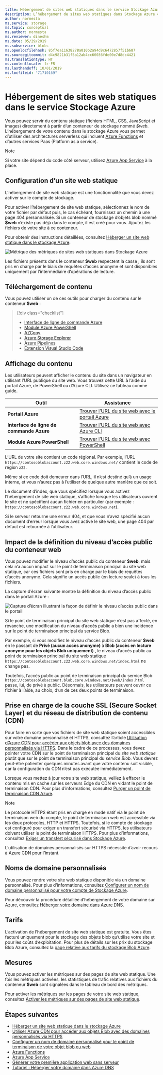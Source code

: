 ```yaml
---
title: Hébergement de sites web statiques dans le service Stockage Azure
description: L’hébergement de sites web statiques dans Stockage Azure constitue une solution évolutive économique pour l’hébergement d’applications web modernes.
author: normesta
ms.service: storage
ms.topic: conceptual
ms.author: normesta
ms.reviewer: dineshm
ms.date: 05/29/2019
ms.subservice: blobs
ms.openlocfilehash: 85f7ea11638278a010b2a94d9c6472857f51b687
ms.sourcegitcommit: d4c9821b31f5a12ab4cc60036fde00e7d8dc4421
ms.translationtype: HT
ms.contentlocale: fr-FR
ms.lasthandoff: 10/01/2019
ms.locfileid: "71710169"
---
```

# <a name="static-website-hosting-in-azure-storage"></a>Hébergement de sites web statiques dans le service Stockage Azure

Vous pouvez servir du contenu statique (fichiers HTML, CSS, JavaScript et images) directement à partir d’un conteneur de stockage nommé *$web*. L’hébergement de votre contenu dans le stockage Azure vous permet d’utiliser des architectures serverless qui incluent [Azure Functions](/azure/azure-functions/functions-overview) et d’autres services Paas (Platform as a service).

> [!NOTE]
> Si votre site dépend du code côté serveur, utilisez [Azure App Service](/azure/app-service/overview) à la place.

## <a name="setting-up-a-static-website"></a>Configuration d’un site web statique

L’hébergement de site web statique est une fonctionnalité que vous devez activer sur le compte de stockage.

Pour activer l’hébergement de site web statique, sélectionnez le nom de votre fichier par défaut puis, le cas échéant, fournissez un chemin à une page 404 personnalisée. Si un conteneur de stockage d’objets blob nommé **$web** n’existe pas déjà dans le compte, il est créé pour vous. Ajoutez les fichiers de votre site à ce conteneur.

Pour obtenir des instructions détaillées, consultez [Héberger un site web statique dans le stockage Azure](storage-blob-static-website-how-to.md).

![Métrique des métriques de sites web statiques dans Stockage Azure](./media/storage-blob-static-website/storage-blob-static-website-blob-container.png)

Les fichiers présents dans le conteneur **$web** respectent la casse ; ils sont pris en charge par le biais de requêtes d’accès anonyme et sont disponibles uniquement par l’intermédiaire d’opérations de lecture.

## <a name="uploading-content"></a>Téléchargement de contenu

Vous pouvez utiliser un de ces outils pour charger du contenu sur le conteneur **$web** :

> [!div class="checklist"]
> * [Interface de ligne de commande Azure](storage-blob-static-website-how-to.md#cli)
> * [Module Azure PowerShell](storage-blob-static-website-how-to.md#powershell)
> * [AZCopy](../common/storage-use-azcopy-v10.md)
> * [Azure Storage Explorer](https://azure.microsoft.com/features/storage-explorer/)
> * [Azure Pipelines](https://azure.microsoft.com/services/devops/pipelines/)
> * [Extension Visual Studio Code](/azure/javascript/tutorial-vscode-static-website-node-01)

## <a name="viewing-content"></a>Affichage du contenu

Les utilisateurs peuvent afficher le contenu du site dans un navigateur en utilisant l’URL publique du site web. Vous trouvez cette URL à l’aide du portail Azure, de PowerShell ou d’Azure CLI. Utilisez ce tableau comme guide.

|Outil| Assistance |
|----|----|
|**Portail Azure** | [Trouver l’URL du site web avec le portail Azure](storage-blob-static-website-how-to.md#portal-find-url) |
|**Interface de ligne de commande Azure** | [Trouver l’URL du site web avec Azure CLI](storage-blob-static-website-how-to.md#cli-find-url) |
|**Module Azure PowerShell** | [Trouver l’URL du site web avec PowerShell](storage-blob-static-website-how-to.md#powershell-find-url) |

L’URL de votre site contient un code régional. Par exemple, l’URL `https://contosoblobaccount.z22.web.core.windows.net/` contient le code de région `z22`.

Même si ce code doit demeurer dans l’URL, il n’est destiné qu’à un usage interne, et vous n’aurez pas à l’utiliser de quelque autre manière que ce soit.

Le document d’index, que vous spécifiez lorsque vous activez l’hébergement de site web statique, s’affiche lorsque les utilisateurs ouvrent le site et ne spécifient aucun fichier en particulier (par exemple : `https://contosoblobaccount.z22.web.core.windows.net`).  

Si le serveur retourne une erreur 404, et que vous n’avez spécifié aucun document d’erreur lorsque vous avez activé le site web, une page 404 par défaut est retournée à l’utilisateur.

## <a name="impact-of-the-setting-the-public-access-level-of-the-web-container"></a>Impact de la définition du niveau d’accès public du conteneur web

Vous pouvez modifier le niveau d’accès public du conteneur **$web**, mais cela n’a aucun impact sur le point de terminaison principal du site web statique, car ces fichiers sont pris en charge par le biais de requêtes d’accès anonyme. Cela signifie un accès public (en lecture seule) à tous les fichiers.

La capture d’écran suivante montre la définition du niveau d’accès public dans le portail Azure :

![Capture d’écran illustrant la façon de définir le niveau d’accès public dans le portail](./media/storage-manage-access-to-resources/storage-manage-access-to-resources-0.png)

Si le point de terminaison principal du site web statique n’est pas affecté, en revanche, une modification du niveau d’accès public a bien une incidence sur le point de terminaison principal du service Blob.

Par exemple, si vous modifiez le niveau d’accès public du conteneur **$web** en le passant de **Privé (aucun accès anonyme)** à **Blob (accès en lecture anonyme pour les objets Blob uniquement)** , le niveau d’accès public au point de terminaison principal du site web statique `https://contosoblobaccount.z22.web.core.windows.net/index.html` ne change pas.

Toutefois, l’accès public au point de terminaison principal du service Blob `https://contosoblobaccount.blob.core.windows.net/$web/index.html` passe, lui, de privé à public. Désormais, les utilisateurs peuvent ouvrir ce fichier à l’aide, au choix, d’un de ces deux points de terminaison.

## <a name="content-delivery-network-cdn-and-secure-socket-layer-ssl-support"></a>Prise en charge de la couche SSL (Secure Socket Layer) et du réseau de distribution de contenu (CDN)

Pour faire en sorte que vos fichiers de site web statique soient accessibles sur votre domaine personnalisé et HTTPS, consultez l’article [Utilisation d’Azure CDN pour accéder aux objets blob avec des domaines personnalisés via HTTPS](storage-https-custom-domain-cdn.md). Dans le cadre de ce processus, vous devez pointer votre CDN sur le point de terminaison principal du *site web statique* plutôt que sur le point de terminaison principal du *service Blob*. Vous devrez peut-être patienter quelques minutes avant que votre contenu soit visible, car la configuration du CDN n’est pas exécutée immédiatement.

Lorsque vous mettez à jour votre site web statique, veillez à effacer le contenu mis en cache sur les serveurs Edge du CDN en vidant le point de terminaison CDN. Pour plus d’informations, consultez [Purger un point de terminaison CDN Azure](../../cdn/cdn-purge-endpoint.md).

> [!NOTE]
> Le protocole HTTPS étant pris en charge en mode natif via le point de terminaison web du compte, le point de terminaison web est accessible via les deux protocoles, HTTP et HTTPS. Toutefois, si le compte de stockage est configuré pour exiger un transfert sécurisé via HTTPS, les utilisateurs doivent utiliser le point de terminaison HTTPS. Pour plus d’informations, consultez [Exiger un transfert sécurisé dans Stockage Azure](../common/storage-require-secure-transfer.md).
>
> L’utilisation de domaines personnalisés sur HTTPS nécessite d’avoir recours à Azure CDN pour l’instant.

## <a name="custom-domain-names"></a>Noms de domaine personnalisés

Vous pouvez rendre votre site web statique disponible via un domaine personnalisé. Pour plus d’informations, consultez [Configurer un nom de domaine personnalisé pour votre compte de Stockage Azure](storage-custom-domain-name.md).

Pour découvrir la procédure détaillée d’hébergement de votre domaine sur Azure, consultez [Héberger votre domaine dans Azure DNS](../../dns/dns-delegate-domain-azure-dns.md).

## <a name="pricing"></a>Tarifs

L’activation de l’hébergement de site web statique est gratuite. Vous êtes facturé uniquement pour le stockage des objets blob qu’utilise votre site et pour les coûts d’exploitation. Pour plus de détails sur les prix du stockage Blob Azure, consultez la [page relative aux tarifs du stockage Blob Azure](https://azure.microsoft.com/pricing/details/storage/blobs/).

## <a name="metrics"></a>Mesures

Vous pouvez activer les métriques sur des pages de site web statique. Une fois les métriques activées, les statistiques de trafic relatives aux fichiers du conteneur **$web** sont signalées dans le tableau de bord des métriques.

Pour activer les métriques sur les pages de votre site web statique, consultez [Activer les métriques sur des pages de site web statique](storage-blob-static-website-how-to.md#metrics).

## <a name="next-steps"></a>Étapes suivantes

* [Héberger un site web statique dans le stockage Azure](storage-blob-static-website-how-to.md)
* [Utiliser Azure CDN pour accéder aux objets Blob avec des domaines personnalisés via HTTPS](storage-https-custom-domain-cdn.md)
* [Configurer un nom de domaine personnalisé pour le point de terminaison de votre objet blob ou web](storage-custom-domain-name.md)
* [Azure Functions](/azure/azure-functions/functions-overview)
* [Azure App Service](/azure/app-service/overview)
* [Générer votre première application web sans serveur](https://docs.microsoft.com/azure/functions/tutorial-static-website-serverless-api-with-database)
* [Tutoriel : Héberger votre domaine dans Azure DNS](../../dns/dns-delegate-domain-azure-dns.md)
